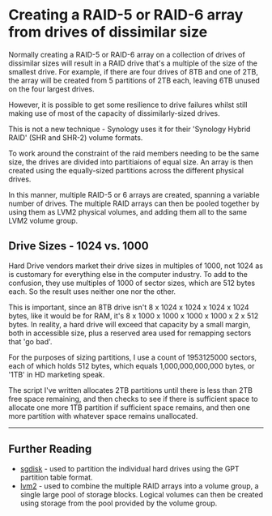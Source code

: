 # Creating a RAID-5 or RAID-6 array from drives of dissimilar size

Normally creating a RAID-5 or RAID-6 array on a collection of drives of dissimilar
sizes will result in a RAID drive that's a multiple of the size of the smallest drive.
For example, if there are four drives of 8TB and one of 2TB, the array will be created
from 5 partitions of 2TB each, leaving 6TB unused on the four largest drives.

However, it is possible to get some resilience to drive failures whilst still
making use of most of the capacity of dissimilarly-sized drives.

This is not a new technique - Synology uses it for their 'Synology Hybrid RAID'
(SHR and SHR-2) volume formats.

To work around the constraint of the raid members needing to be the same size, 
the drives are divided into partitiaions of equal size. An array is then created
using the equally-sized partitions across the different physical drives.

In this manner, multiple RAID-5 or 6 arrays are created, spanning a variable
number of drives. The multiple RAID arrays can then be pooled together by using
them as LVM2 physical volumes, and adding them all to the same LVM2 volume group.</p>

## Drive Sizes - 1024 vs. 1000

Hard Drive vendors market their drive sizes in multiples of 1000, not 1024 as is
customary for everything else in the computer industry. To add to the confusion,
they use multiples of 1000 of sector sizes, which are 512 bytes each. So the result
uses neither one nor the other.

This is important, since an 8TB drive isn't 8 x 1024 x 1024 x 1024 x 1024 bytes, 
like it would be for RAM, it's 8 x 1000 x 1000 x 1000 x 1000 x 2 x 512 bytes. In
reality, a hard drive will exceed that capacity by a small margin, both in accessible
 size, plus a reserved area used for remapping sectors that 'go bad'.

For the purposes of sizing partitions, I use a count of 1953125000 sectors, each of
which holds 512 bytes, which equals 1,000,000,000,000 bytes, or '1TB' in HD marketing
 speak.

The script I've written allocates 2TB partitions until there is less than 2TB free
space remaining, and then checks to see if there is sufficient space to allocate
one more 1TB partition if sufficient space remains, and then one more partition 
with whatever space remains unallocated.

****
## Further Reading

* [sgdisk](http://www.rodsbooks.com/gdisk/) - used to partition the individual
 hard drives using the GPT partition table format.
* [lvm2](https://sourceware.org/lvm2/) - used to combine the multiple RAID arrays
into a volume group, a single large pool of storage blocks. Logical volumes can
then be created using storage from the pool provided by the volume group.
